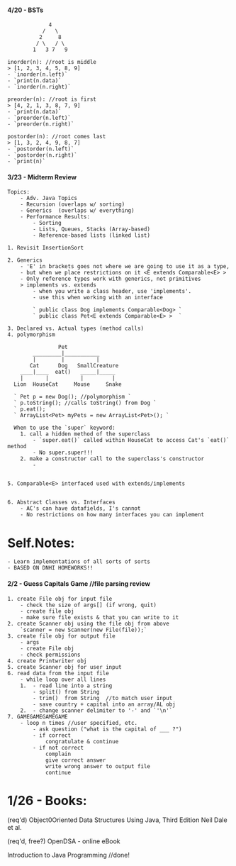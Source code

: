 #### 4/20 - BSTs

                 4
               /   \
              2     8
             / \   / \
            1   3 7   9

    inorder(n): //root is middle
    > [1, 2, 3, 4, 5, 8, 9]
    - `inorder(n.left)`
    - `print(n.data)`
    - `inorder(n.right)`

    preorder(n): //root is first
    > [4, 2, 1, 3, 8, 7, 9]
    - `print(n.data)`
    - `preorder(n.left)`
    - `preorder(n.right)`

    postorder(n): //root comes last
    > [1, 3, 2, 4, 9, 8, 7]
    - `postorder(n.left)`
    - `postorder(n.right)`
    - `print(n)`

#### 3/23 - Midterm Review
    Topics:
        - Adv. Java Topics
        - Recursion (overlaps w/ sorting)
        - Generics  (overlaps w/ everything)
        - Performance Results:
            - Sorting
            - Lists, Queues, Stacks (Array-based)
            - Reference-based lists (linked list)

    1. Revisit InsertionSort

    2. Generics
        - 'E' in brackets goes not where we are going to use it as a type,
        - but when we place restrictions on it <E extends Comparable<E> >
        - Only reference types work with generics, not primitives
        > implements vs. extends
            - when you write a class header, use 'implements'.
            - use this when working with an interface

            ` public class Dog implements Comparable<Dog> `
            ` public class Pet<E extends Comparable<E> >  `

    3. Declared vs. Actual types (method calls)
    4. polymorphism

                    Pet
            _________|___________
            |        |          |
           Cat      Dog   SmallCreature
        ____|____  eat()   _____|_____
        |       |          |         |
      Lion  HouseCat     Mouse     Snake

      ` Pet p = new Dog(); //polymorphism `
      ` p.toString(); //calls toString() from Dog `
      ` p.eat(); `
      ` ArrayList<Pet> myPets = new ArrayList<Pet>(); `

      When to use the `super` keyword:
        1. call a hidden method of the superclass
            - `super.eat()` called within HouseCat to access Cat's `eat()` method
            - No super.super!!!
        2. make a constructor call to the superclass's constructor
            -


    5. Comparable<E> interfaced used with extends/implements


    6. Abstract Classes vs. Interfaces
        - AC's can have datafields, I's cannot
        - No restrictions on how many interfaces you can implement

# Self.Notes:
    - Learn implementations of all sorts of sorts
    - BASED ON DNHI HOMEWORKS!!


#### 2/2  - Guess Capitals Game //file parsing review
    1. create File obj for input file
        - check the size of args[] (if wrong, quit)
        - create file obj
        - make sure file exists & that you can write to it
    2. create Scanner obj using the file obj from above
        `scanner = new Scanner(new File(file));`
    3. create file obj for output file
        - args
        - create File obj
        - check permissions
    4. create Printwriter obj
    5. create Scanner obj for user input
    6. read data from the input file
        - while loop over all lines
        1.  - read line into a string
            - split() from String
            - trim()  from String  //to match user input
            - save country + capital into an array/AL obj
        2.  - change scanner delimiter to '-' and `'\n'`
    7. GAMEGAMEGAMEGAME
        - loop n times //user specified, etc.
            - ask question ("what is the capital of ___ ?")
            - if correct
                congratulate & continue
            - if not correct
                complain
                give correct answer
                write wrong answer to output file
                continue


# 1/26 - Books:

(req'd) Object0Oriented Data Structures Using Java, Third Edition
Neil Dale et al.

(req'd, free?) OpenDSA - online eBook

Introduction to Java Programming //done!
